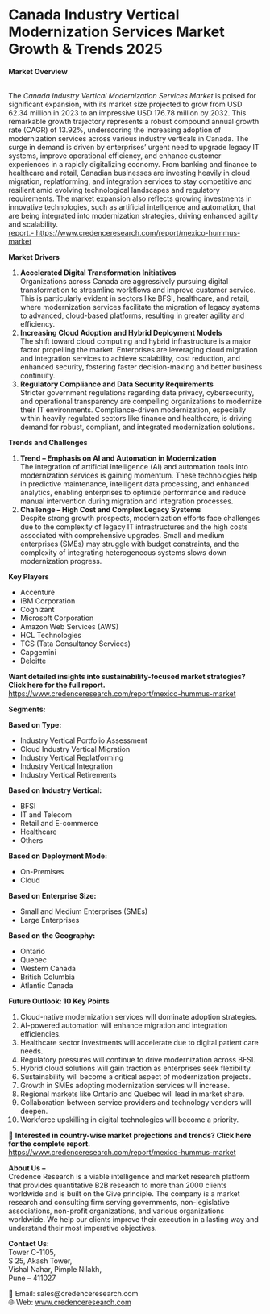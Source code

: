 # Canada Industry Vertical Modernization Services Market Growth & Trends 2025


<p><strong>Market Overview</strong></p>
<p><br /> The <em>Canada Industry Vertical Modernization Services Market</em> is poised for significant expansion, with its market size projected to grow from USD 62.34 million in 2023 to an impressive USD 176.78 million by 2032. This remarkable growth trajectory represents a robust compound annual growth rate (CAGR) of 13.92%, underscoring the increasing adoption of modernization services across various industry verticals in Canada. The surge in demand is driven by enterprises&rsquo; urgent need to upgrade legacy IT systems, improve operational efficiency, and enhance customer experiences in a rapidly digitalizing economy. From banking and finance to healthcare and retail, Canadian businesses are investing heavily in cloud migration, replatforming, and integration services to stay competitive and resilient amid evolving technological landscapes and regulatory requirements. The market expansion also reflects growing investments in innovative technologies, such as artificial intelligence and automation, that are being integrated into modernization strategies, driving enhanced agility and scalability.<br /> <a href="https://www.credenceresearch.com/report/mexico-hummus-market">report.- https://www.credenceresearch.com/report/mexico-hummus-market</a></p>
<p><strong>Market Drivers</strong></p>
<ol>
<li><strong> Accelerated Digital Transformation Initiatives</strong><br /> Organizations across Canada are aggressively pursuing digital transformation to streamline workflows and improve customer service. This is particularly evident in sectors like BFSI, healthcare, and retail, where modernization services facilitate the migration of legacy systems to advanced, cloud-based platforms, resulting in greater agility and efficiency.</li>
<li><strong> Increasing Cloud Adoption and Hybrid Deployment Models</strong><br /> The shift toward cloud computing and hybrid infrastructure is a major factor propelling the market. Enterprises are leveraging cloud migration and integration services to achieve scalability, cost reduction, and enhanced security, fostering faster decision-making and better business continuity.</li>
<li><strong> Regulatory Compliance and Data Security Requirements</strong><br /> Stricter government regulations regarding data privacy, cybersecurity, and operational transparency are compelling organizations to modernize their IT environments. Compliance-driven modernization, especially within heavily regulated sectors like finance and healthcare, is driving demand for robust, compliant, and integrated modernization solutions.</li>
</ol>
<p><strong>Trends and Challenges</strong></p>
<ol>
<li><strong> Trend &ndash; Emphasis on AI and Automation in Modernization</strong><br /> The integration of artificial intelligence (AI) and automation tools into modernization services is gaining momentum. These technologies help in predictive maintenance, intelligent data processing, and enhanced analytics, enabling enterprises to optimize performance and reduce manual intervention during migration and integration processes.</li>
<li><strong> Challenge &ndash; High Cost and Complex Legacy Systems</strong><br /> Despite strong growth prospects, modernization efforts face challenges due to the complexity of legacy IT infrastructures and the high costs associated with comprehensive upgrades. Small and medium enterprises (SMEs) may struggle with budget constraints, and the complexity of integrating heterogeneous systems slows down modernization progress.</li>
</ol>
<p><strong>Key Players</strong></p>
<ul>
<li>Accenture</li>
<li>IBM Corporation</li>
<li>Cognizant</li>
<li>Microsoft Corporation</li>
<li>Amazon Web Services (AWS)</li>
<li>HCL Technologies</li>
<li>TCS (Tata Consultancy Services)</li>
<li>Capgemini</li>
<li>Deloitte</li>
</ul>
<p><strong>Want detailed insights into sustainability-focused market strategies? Click here for the full report.</strong><br /> <a href="https://www.credenceresearch.com/report/mexico-hummus-market">https://www.credenceresearch.com/report/mexico-hummus-market</a></p>
<p><strong>Segments:</strong></p>
<p><strong>Based on Type:</strong></p>
<ul>
<li>Industry Vertical Portfolio Assessment</li>
<li>Cloud Industry Vertical Migration</li>
<li>Industry Vertical Replatforming</li>
<li>Industry Vertical Integration</li>
<li>Industry Vertical Retirements</li>
</ul>
<p><strong>Based on Industry Vertical:</strong></p>
<ul>
<li>BFSI</li>
<li>IT and Telecom</li>
<li>Retail and E-commerce</li>
<li>Healthcare</li>
<li>Others</li>
</ul>
<p><strong>Based on Deployment Mode:</strong></p>
<ul>
<li>On-Premises</li>
<li>Cloud</li>
</ul>
<p><strong>Based on Enterprise Size:</strong></p>
<ul>
<li>Small and Medium Enterprises (SMEs)</li>
<li>Large Enterprises</li>
</ul>
<p><strong>Based on the Geography:</strong></p>
<ul>
<li>Ontario</li>
<li>Quebec</li>
<li>Western Canada</li>
<li>British Columbia</li>
<li>Atlantic Canada</li>
</ul>
<p><strong>Future Outlook: 10 Key Points</strong></p>
<ol>
<li>Cloud-native modernization services will dominate adoption strategies.</li>
<li>AI-powered automation will enhance migration and integration efficiencies.</li>
<li>Healthcare sector investments will accelerate due to digital patient care needs.</li>
<li>Regulatory pressures will continue to drive modernization across BFSI.</li>
<li>Hybrid cloud solutions will gain traction as enterprises seek flexibility.</li>
<li>Sustainability will become a critical aspect of modernization projects.</li>
<li>Growth in SMEs adopting modernization services will increase.</li>
<li>Regional markets like Ontario and Quebec will lead in market share.</li>
<li>Collaboration between service providers and technology vendors will deepen.</li>
<li>Workforce upskilling in digital technologies will become a priority.</li>
</ol>
<p>📌 <strong>Interested in country-wise market projections and trends? Click here for the complete report.</strong><br /> <a href="https://www.credenceresearch.com/report/mexico-hummus-market">https://www.credenceresearch.com/report/mexico-hummus-market</a></p>
<p><strong>About Us &ndash;</strong><br /> Credence Research is a viable intelligence and market research platform that provides quantitative B2B research to more than 2000 clients worldwide and is built on the Give principle. The company is a market research and consulting firm serving governments, non-legislative associations, non-profit organizations, and various organizations worldwide. We help our clients improve their execution in a lasting way and understand their most imperative objectives.</p>
<p><strong>Contact Us:</strong><br /> Tower C-1105,<br /> S 25, Akash Tower,<br /> Vishal Nahar, Pimple Nilakh,<br /> Pune &ndash; 411027</p>
<p>📧 Email: sales@credenceresearch.com<br /> 🌐 Web: <a href="http://www.credenceresearch.com/">www.credenceresearch.com</a></p>
